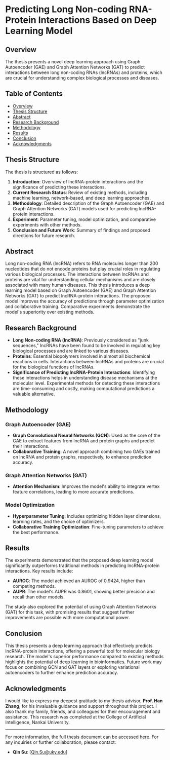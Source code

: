 # Predicting Long Non-coding RNA-Protein Interactions Based on Deep Learning Model

## Overview

The thesis presents a novel deep learning approach using Graph Autoencoder (GAE) and Graph Attention Networks (GAT) to predict interactions between long non-coding RNAs (lncRNAs) and proteins, which are crucial for understanding complex biological processes and diseases.

## Table of Contents

- [Overview](#overview)
- [Thesis Structure](#thesis-structure)
- [Abstract](#abstract)
- [Research Background](#research-background)
- [Methodology](#methodology)
- [Results](#results)
- [Conclusion](#conclusion)
- [Acknowledgments](#acknowledgments)

## Thesis Structure

The thesis is structured as follows:

1. **Introduction**: Overview of lncRNA-protein interactions and the significance of predicting these interactions.
2. **Current Research Status**: Review of existing methods, including machine learning, network-based, and deep learning approaches.
3. **Methodology**: Detailed description of the Graph Autoencoder (GAE) and Graph Attention Networks (GAT) models used for predicting lncRNA-protein interactions.
4. **Experiment**: Parameter tuning, model optimization, and comparative experiments with other methods.
5. **Conclusion and Future Work**: Summary of findings and proposed directions for future research.

## Abstract

Long non-coding RNA (lncRNA) refers to RNA molecules longer than 200 nucleotides that do not encode proteins but play crucial roles in regulating various biological processes. The interactions between lncRNAs and proteins are vital for understanding cellular mechanisms and are closely associated with many human diseases. This thesis introduces a deep learning model based on Graph Autoencoder (GAE) and Graph Attention Networks (GAT) to predict lncRNA-protein interactions. The proposed model improves the accuracy of predictions through parameter optimization and collaborative training. Comparative experiments demonstrate the model's superiority over existing methods.

## Research Background

- **Long Non-coding RNA (lncRNA)**: Previously considered as "junk sequences," lncRNAs have been found to be involved in regulating key biological processes and are linked to various diseases.
- **Proteins**: Essential biopolymers involved in almost all biochemical reactions in cells. Interactions between lncRNAs and proteins are crucial for the biological functions of lncRNAs.
- **Significance of Predicting lncRNA-Protein Interactions**: Identifying these interactions helps in understanding disease mechanisms at the molecular level. Experimental methods for detecting these interactions are time-consuming and costly, making computational predictions a valuable alternative.

## Methodology

### Graph Autoencoder (GAE)
- **Graph Convolutional Neural Networks (GCN)**: Used as the core of the GAE to extract features from lncRNA and protein graphs and predict their interactions.
- **Collaborative Training**: A novel approach combining two GAEs trained on lncRNA and protein graphs, respectively, to enhance prediction accuracy.

### Graph Attention Networks (GAT)
- **Attention Mechanism**: Improves the model's ability to integrate vertex feature correlations, leading to more accurate predictions.

### Model Optimization
- **Hyperparameter Tuning**: Includes optimizing hidden layer dimensions, learning rates, and the choice of optimizers.
- **Collaborative Training Optimization**: Fine-tuning parameters to achieve the best performance.

## Results

The experiments demonstrated that the proposed deep learning model significantly outperforms traditional methods in predicting lncRNA-protein interactions. Key results include:

- **AUROC**: The model achieved an AUROC of 0.9424, higher than competing methods.
- **AUPR**: The model's AUPR was 0.8601, showing better precision and recall than other models.

The study also explored the potential of using Graph Attention Networks (GAT) for this task, with promising results that suggest further improvements are possible with more computational power.

## Conclusion

This thesis presents a deep learning approach that effectively predicts lncRNA-protein interactions, offering a powerful tool for molecular biology research. The model's superior performance compared to existing methods highlights the potential of deep learning in bioinformatics. Future work may focus on combining GCN and GAT layers or exploring variational autoencoders to further enhance prediction accuracy.

## Acknowledgments

I would like to express my deepest gratitude to my thesis advisor, **Prof. Han Zhang**, for his invaluable guidance and support throughout this project. I also thank my family, friends, and colleagues for their encouragement and assistance. This research was completed at the College of Artificial Intelligence, Nankai University.

---

For more information, the full thesis document can be accessed [here](link-to-thesis-document). For any inquiries or further collaboration, please contact:

- **Qin Su**: [Qin.Su@uky.edu]
